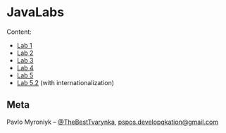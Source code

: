 # JavaLabs

Content:
* [Lab 1](https://github.com/TheBestTvarynka/JavaLabs/tree/master/1-lab/src)
* [Lab 2](https://github.com/TheBestTvarynka/JavaLabs/tree/master/2-lab/src)
* [Lab 3](https://github.com/TheBestTvarynka/JavaLabs/tree/master/3-lab/src)
* [Lab 4](https://github.com/TheBestTvarynka/JavaLabs/tree/master/4-lab/src)
* [Lab 5](https://github.com/TheBestTvarynka/JavaLabs/tree/master/5.1-lab)
* [Lab 5.2](https://github.com/TheBestTvarynka/JavaLabs/tree/master/5.2-lab) (with internationalization)

## Meta

Pavlo Myroniyk – [@TheBestTvarynka](https://github.com/TheBestTvarynka), [pspos.developqkation@gmail.com](mailto:pspos.developqkation@gmail.com)

